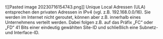 ![[Pasted image 20230716154743.png]]
Unique Local Adressen (ULA) entsprechen den privaten Adressen in IPv4 (vgl. z.B. 192.168.0.0/16). Sie werden im Internet nicht geroutet, können aber z.B. innerhalb eines Unternehmens verteilt werden. Dabei folgen z.B. auf das Präfix „FC“ oder „FD“ 41 Bits einer eindeutig gewählten Site-ID und schließlich eine Subnetz- und Interface-ID.